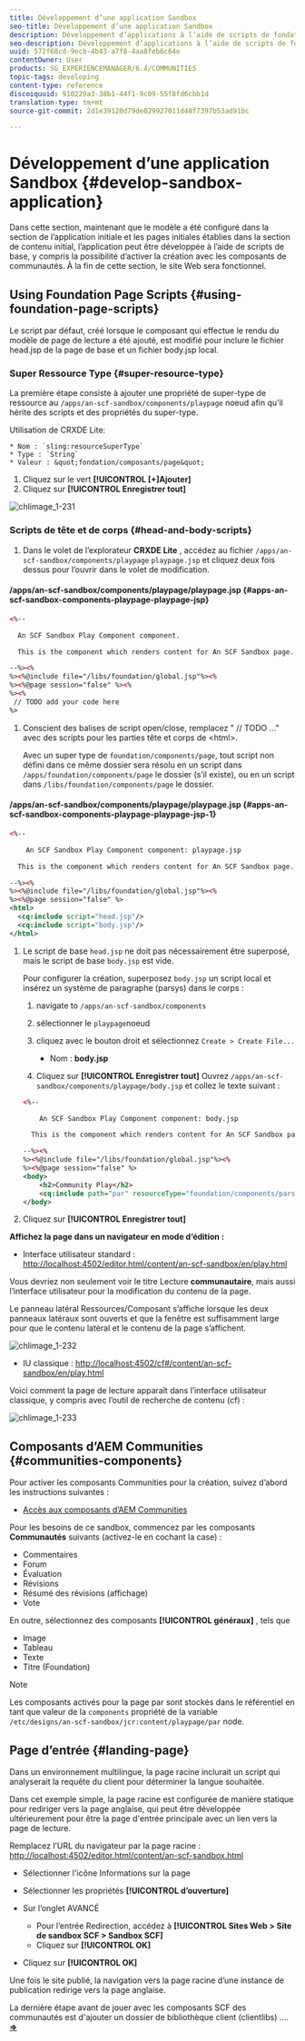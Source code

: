 ```yaml
---
title: Développement d’une application Sandbox
seo-title: Développement d’une application Sandbox
description: Développement d’applications à l’aide de scripts de fondation
seo-description: Développement d’applications à l’aide de scripts de fondation
uuid: 572f68cd-9ecb-4b43-a7f8-4aa8feb6c64e
contentOwner: User
products: SG_EXPERIENCEMANAGER/6.4/COMMUNITIES
topic-tags: developing
content-type: reference
discoiquuid: 910229a3-38b1-44f1-9c09-55f8fd6cbb1d
translation-type: tm+mt
source-git-commit: 2d1e39120d79de029927011d48f7397b53ad91bc

---
```



# Développement d’une application Sandbox {#develop-sandbox-application}

Dans cette section, maintenant que le modèle a été configuré dans la section de l’application [](initial-app.md) initiale et les pages initiales établies dans la section de contenu [](initial-content.md) initial, l’application peut être développée à l’aide de scripts de base, y compris la possibilité d’activer la création avec les composants de communautés. À la fin de cette section, le site Web sera fonctionnel.

## Using Foundation Page Scripts {#using-foundation-page-scripts}

Le script par défaut, créé lorsque le composant qui effectue le rendu du modèle de page de lecture a été ajouté, est modifié pour inclure le fichier head.jsp de la page de base et un fichier body.jsp local.

### Super Ressource Type {#super-resource-type}

La première étape consiste à ajouter une propriété de super-type de ressource au `/apps/an-scf-sandbox/components/playpage` noeud afin qu’il hérite des scripts et des propriétés du super-type.

Utilisation de CRXDE Lite:

<!--Resolve steps below-->
    * Nom : `sling:resourceSuperType`
    * Type : `String`
    * Valeur : &quot;fondation/composants/page&quot;

1. Cliquez sur le vert **[!UICONTROL [+]Ajouter]**
1. Cliquez sur **[!UICONTROL Enregistrer tout]**

![chlimage_1-231](assets/chlimage_1-231.png)

### Scripts de tête et de corps {#head-and-body-scripts}

1. Dans le volet de l’explorateur **CRXDE Lite** , accédez au fichier `/apps/an-scf-sandbox/components/playpage` `playpage.jsp` et cliquez deux fois dessus pour l’ouvrir dans le volet de modification.

#### /apps/an-scf-sandbox/components/playpage/playpage.jsp {#apps-an-scf-sandbox-components-playpage-playpage-jsp}

```xml
<%--

  An SCF Sandbox Play Component component.

  This is the component which renders content for An SCF Sandbox page.

--%><%
%><%@include file="/libs/foundation/global.jsp"%><%
%><%@page session="false" %><%
%><%
 // TODO add your code here
%>
```

1. Conscient des balises de script open/close, remplacez &quot; // TODO ...&quot; avec des scripts pour les parties tête et corps de &lt;html>.

   Avec un super type de `foundation/components/page`, tout script non défini dans ce même dossier sera résolu en un script dans `/apps/foundation/components/page` le dossier (s’il existe), ou en un script dans `/libs/foundation/components/page` le dossier.

#### /apps/an-scf-sandbox/components/playpage/playpage.jsp {#apps-an-scf-sandbox-components-playpage-playpage-jsp-1}

```xml
<%--

    An SCF Sandbox Play Component component: playpage.jsp

  This is the component which renders content for An SCF Sandbox page.

--%><%
%><%@include file="/libs/foundation/global.jsp"%><%
%><%@page session="false" %>
<html>
  <cq:include script="head.jsp"/>
  <cq:include script="body.jsp"/>
</html>
```

1. Le script de base `head.jsp` ne doit pas nécessairement être superposé, mais le script de base `body.jsp` est vide.

   Pour configurer la création, superposez `body.jsp` un script local et insérez un système de paragraphe (parsys) dans le corps :

   1. navigate to `/apps/an-scf-sandbox/components`
   1. sélectionner le `playpage`noeud
   1. cliquez avec le bouton droit et sélectionnez `Create > Create File...`

      * Nom : **body.jsp**
   1. Cliquez sur **[!UICONTROL Enregistrer tout]**
   Ouvrez `/apps/an-scf-sandbox/components/playpage/body.jsp` et collez le texte suivant :

   ```xml
   <%--
   
       An SCF Sandbox Play Component component: body.jsp
   
     This is the component which renders content for An SCF Sandbox page.
   
   --%><%
   %><%@include file="/libs/foundation/global.jsp"%><%
   %><%@page session="false" %>
   <body>
       <h2>Community Play</h2>
       <cq:include path="par" resourceType="foundation/components/parsys" />
   </body>
   ```

1. Cliquez sur **[!UICONTROL Enregistrer tout]**

**Affichez la page dans un navigateur en mode d’édition :**

* Interface utilisateur standard : [http://localhost:4502/editor.html/content/an-scf-sandbox/en/play.html](http://localhost:4502/editor.html/content/an-scf-sandbox/en/play.md)

Vous devriez non seulement voir le titre Lecture **communautaire**, mais aussi l’interface utilisateur pour la modification du contenu de la page.

Le panneau latéral Ressources/Composant s’affiche lorsque les deux panneaux latéraux sont ouverts et que la fenêtre est suffisamment large pour que le contenu latéral et le contenu de la page s’affichent.

![chlimage_1-232](assets/chlimage_1-232.png)

* IU classique : [http://localhost:4502/cf#/content/an-scf-sandbox/en/play.html](http://localhost:4502/cf#/content/an-scf-sandbox/en/play.html)

Voici comment la page de lecture apparaît dans l’interface utilisateur classique, y compris avec l’outil de recherche de contenu (cf) :

![chlimage_1-233](assets/chlimage_1-233.png)

## Composants d’AEM Communities {#communities-components}

Pour activer les composants Communities pour la création, suivez d’abord les instructions suivantes :

* [Accès aux composants d’AEM Communities](basics.md#accessing-communities-components)

Pour les besoins de ce sandbox, commencez par les composants **Communautés** suivants (activez-le en cochant la case) :

* Commentaires
* Forum
* Évaluation
* Révisions
* Résumé des révisions (affichage)
* Vote

En outre, sélectionnez des composants **[!UICONTROL généraux]** , tels que

* Image
* Tableau
* Texte
* Titre (Foundation)

>[!NOTE]
>
>Les composants activés pour la page par sont stockés dans le référentiel en tant que valeur de la `components` propriété de la variable\
>`/etc/designs/an-scf-sandbox/jcr:content/playpage/par` node.

## Page d’entrée {#landing-page}

Dans un environnement multilingue, la page racine inclurait un script qui analyserait la requête du client pour déterminer la langue souhaitée.

Dans cet exemple simple, la page racine est configurée de manière statique pour rediriger vers la page anglaise, qui peut être développée ultérieurement pour être la page d&#39;entrée principale avec un lien vers la page de lecture.

Remplacez l’URL du navigateur par la page racine : [http://localhost:4502/editor.html/content/an-scf-sandbox.html](https://locahost:4502/editor.html/content/an-scf-sandbox.html)

* Sélectionner l&#39;icône Informations sur la page
* Sélectionner les propriétés **[!UICONTROL d’ouverture]**
* Sur l’onglet AVANCÉ

   * Pour l’entrée Redirection, accédez à **[!UICONTROL Sites Web > Site de sandbox SCF > Sandbox SCF]**
   * Cliquez sur **[!UICONTROL OK]**

* Cliquez sur **[!UICONTROL OK]**

Une fois le site publié, la navigation vers la page racine d’une instance de publication redirige vers la page anglaise.

La dernière étape avant de jouer avec les composants SCF des communautés est d&#39;ajouter un dossier de bibliothèque client (clientlibs) .... **[⇒](add-clientlibs.md)**